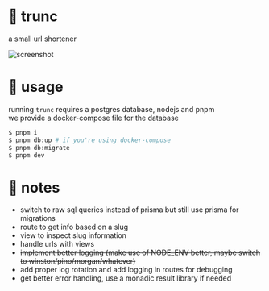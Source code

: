 # 🔗 trunc

a small url shortener

![screenshot](.github/assets/website.png)

# 🚀 usage

running `trunc` requires a postgres database, nodejs and pnpm  
we provide a docker-compose file for the database

```bash
$ pnpm i
$ pnpm db:up # if you're using docker-compose
$ pnpm db:migrate
$ pnpm dev
```

# 📝 notes

- switch to raw sql queries instead of prisma but still use prisma for migrations
- route to get info based on a slug
- view to inspect slug information
- handle urls with views
- ~~implement better logging (make use of NODE_ENV better, maybe switch to winston/pino/morgan/whatever)~~
- add proper log rotation and add logging in routes for debugging
- get better error handling, use a monadic result library if needed